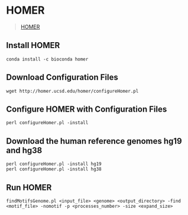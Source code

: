 # HOMER

> [HOMER](http://homer.ucsd.edu/homer/)

## Install HOMER

```shell
conda install -c bioconda homer
```

## Download Configuration Files

```shell
wget http://homer.ucsd.edu/homer/configureHomer.pl
```

## Configure HOMER with Configuration Files

```shell
perl configureHomer.pl -install
```

## Download the human reference genomes hg19 and hg38

```shell
perl configureHomer.pl -install hg19
perl configureHomer.pl -install hg38
```

## Run HOMER

```shell
findMotifsGenome.pl <input_file> <genome> <output_directory> -find <motif_file> -nomotif -p <processes_number> -size <expand_size>
```
